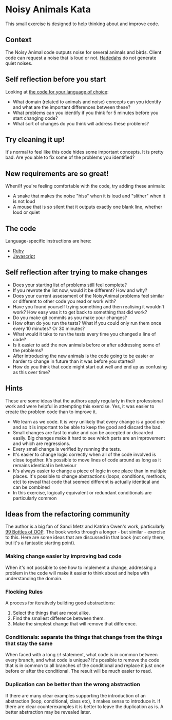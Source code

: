 # Noisy Animals Kata
This small exercise is designed to help thinking about and improve code.

## Context
The Noisy Animal code outputs noise for several animals and birds. Client code can request a noise that is loud or not. [Hadedahs](https://www.youtube.com/results?search_query=hadedah+noise) do not generate quiet noises.

## Self reflection before you start
Looking at [the code for your language of choice](#the-code):

- What domain (related to animals and noise) concepts can you identify and what are the important differences between these?
- What problems can you identify if you think for 5 minutes before you start changing code?
- What sort of changes do you think will address these problems?

## Try cleaning it up!
It's normal to feel like this code hides some important concepts. It is pretty bad. Are you able to fix some of the problems you identified?

## New requirements are so great!
When/If you're feeling comfortable with the code, try adding these animals:

- A snake that makes the noise "hiss" when it is loud and "slither" when it is not loud
- A mouse that is so silent that it outputs exactly one blank line, whether loud or quiet

## The code
Language-specific instructions are here:

- [Ruby](/ruby)
- [Javascript](/javascript)

## Self reflection after trying to make changes
- Does your starting list of problems still feel complete?
- If you rewrote the list now, would it be different? How and why?
- Does your current assessment of the NoisyAnimal problems feel similar or different to other code you read or work with?
- Have you found yourself trying something and then realising it wouldn't work? How easy was it to get back to something that did work?
- Do you make git commits as you make your changes?
- How often do you run the tests? What if you could only run them once every 10 minutes? Or 30 minutes?
- What would it take to run the tests every time you changed a line of code?
- Is it easier to add the new animals before or after addressing some of the problems?
- After introducing the new animals is the code going to be easier or harder to change in future than it was before you started?
- How do you think that code might start out well and end up as confusing as this over time?

## Hints
These are some ideas that the authors apply regularly in their professional work and were helpful in attempting this exercise. Yes, it was easier to create the problem code than to improve it.

- We learn as we code. It is very unlikely that every change is a good one and so it is important to be able to keep the good and discard the bad.
- Small changes are fast to make and can be accepted or discarded easily. Big changes make it hard to see which parts are an improvement and which are regressions.
- Every small change is verified by running the tests.
- It's easier to change logic correctly when all of the code involved is close together. It's possible to move lines of code around as long as it remains identical in behaviour
- It's always easier to change a piece of logic in one place than in multiple places. It's possible to change abstractions (loops, conditions, methods, etc) to reveal that code that seemed different is actually identical and can be combined
- In this exercise, logically equivalent or redundant conditionals are particularly common

## Ideas from the refactoring community
The author is a big fan of Sandi Metz and Katrina Owen's work, particularly [99 Bottles of OOP](https://sandimetz.com/99bottles). The book works through a longer - but similar - exercise to this. Here are some ideas that are discussed in that book (not only there, but it's a fantastic starting point).

### Making change easier by improving bad code
When it's not possible to see how to implement a change, addressing a problem in the code will make it easier to think about and helps with understanding the domain.

### Flocking Rules
A process for iteratively building good abstractions:

 1. Select the things that are most alike.
 2. Find the smallest difference between them.
 3. Make the simplest change that will remove that difference.

### Conditionals: separate the things that change from the things that stay the same
When faced with a long `if` statement, what code is in common between every branch, and what code is unique? It's possible to remove the code that is in common to all branches of the conditional and replace it just once before or after the conditional. The result will be much easier to read.

### Duplication can be better than the wrong abstraction
If there are many clear examples supporting the introduction of an abstraction (loop, conditional, class etc), it makes sense to introduce it. If there are clear counterexamples it is better to leave the duplication as is. A better abstraction may be revealed later.
